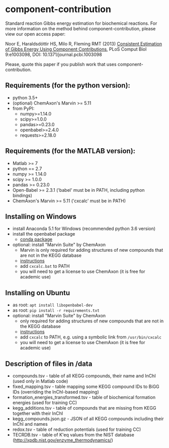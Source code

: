 component-contribution
======================

Standard reaction Gibbs energy estimation for biochemical reactions.
For more information on the method behind component-contribution, please view our open access paper:

Noor E, Haraldsdóttir HS, Milo R, Fleming RMT (2013)
[Consistent Estimation of Gibbs Energy Using Component Contributions](http://journals.plos.org/ploscompbiol/article?id=10.1371/journal.pcbi.1003098),
PLoS Comput Biol 9:e1003098, DOI: 10.1371/journal.pcbi.1003098

Please, quote this paper if you publish work that uses component-contribution.

## Requirements (for the python version):
* python 3.5+
* (optional) ChemAxon's Marvin >= 5.11
* from PyPI:
  - numpy>=1.14.0
  - scipy>=1.0.0
  - pandas>=0.23.0
  - openbabel>=2.4.0
  - requests>=2.18.0

## Requirements (for the MATLAB version):
* Matlab >= 7
* python == 2.7
* numpy >= 1.14.0
* scipy >= 1.0.0
* pandas >= 0.23.0
* Open-Babel >= 2.3.1 ('babel' must be in PATH, including python bindings)
* ChemAxon's Marvin >= 5.11 ('cxcalc' must be in PATH)

## Installing on Windows
* install Anaconda 5.1 for Windows (recommended python 3.6 version)
* install the openbabel package
  - [conda package](https://anaconda.org/openbabel/openbabel)
* optional: install "Marvin Suite" by ChemAxon
  - Marvin is only required for adding structures of new compounds that are not in the KEGG database
  - [instructions](https://chemaxon.com/products/marvin/download)
  - add `cxcalc.bat` to PATH
  - you will need to get a license to use ChemAxon (it is free for academic use)

## Installing on Ubuntu
* as root: `apt install libopenbabel-dev`
* as root: `pip install -r requirements.txt`
* optional: install "Marvin Suite" by ChemAxon
  - only required for adding structures of new compounds that are not in the KEGG database
  - [instructions](https://chemaxon.com/products/marvin/download)
  - add `cxcalc` to PATH, e.g. using a symbolic link from `/usr/bin/cxcalc`
  - you will need to get a license to use ChemAxon (it is free for academic use)

## Description of files in /data
* compounds.tsv - table of all KEGG compounds, their name and InChI (used only in Matlab code)
* fixed_mapping.tsv - table mapping some KEGG compound IDs to BiGG IDs (overriding the InChI-based mapping)
* formation_energies_transformed.tsv - table of biochemical formation energies (used for training CC)
* kegg_additions.tsv - table of compounds that are missing from KEGG together with their InChI
* kegg_compounds.json.gz - JSON of all KEGG compounds including their InChI and names
* redox.tsv - table of reduction potentials (used for training CC)
* TECRDB.tsv - table of K'eq values from the NIST database (http://xpdb.nist.gov/enzyme_thermodynamics/)
